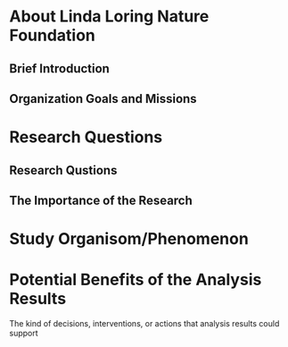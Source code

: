 # About Linda Loring Nature Foundation
## Brief Introduction

## Organization Goals and Missions


# Research Questions
## Research Qustions

## The Importance of the Research

# Study Organisom/Phenomenon


# Potential Benefits of the Analysis Results
The kind of decisions, interventions, or actions that analysis results could support
